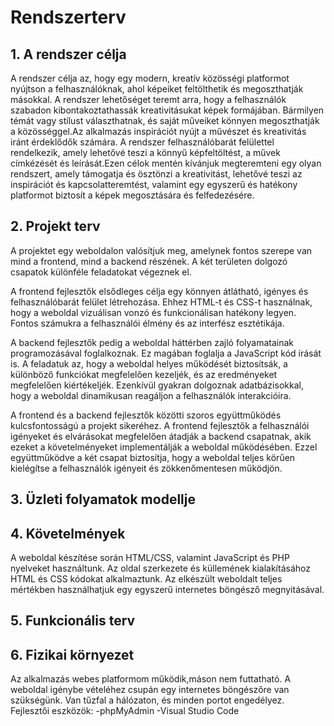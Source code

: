 # Rendszerterv
## 1. A rendszer célja
A rendszer célja az, hogy egy modern, kreatív közösségi platformot nyújtson a felhasználóknak, ahol képeiket feltölthetik és megoszthatják másokkal. A rendszer lehetőséget teremt arra, hogy a felhasználók szabadon kibontakoztathassák kreativitásukat képek formájában. Bármilyen témát vagy stílust választhatnak, és saját műveiket könnyen megoszthatják a közösséggel.Az alkalmazás inspirációt nyújt a művészet és kreativitás iránt érdeklődők számára. A rendszer felhasználóbarát felülettel rendelkezik, amely lehetővé teszi a könnyű képfeltöltést, a művek címkézését és leírását.Ezen célok mentén kívánjuk megteremteni egy olyan rendszert, amely támogatja és ösztönzi a kreativitást, lehetővé teszi az inspirációt és kapcsolatteremtést, valamint egy egyszerű és hatékony platformot biztosít a képek megosztására és felfedezésére.
## 2. Projekt terv
A projektet egy weboldalon valósítjuk meg, amelynek fontos szerepe van mind a frontend, mind a backend részének. A két területen dolgozó csapatok különféle feladatokat végeznek el.

A frontend fejlesztők elsődleges célja egy könnyen átlátható, igényes és felhasználóbarát felület létrehozása. Ehhez HTML-t és CSS-t használnak, hogy a weboldal vizuálisan vonzó és funkcionálisan hatékony legyen. Fontos számukra a felhasználói élmény és az interfész esztétikája.

A backend fejlesztők pedig a weboldal háttérben zajló folyamatainak programozásával foglalkoznak. Ez magában foglalja a JavaScript kód írását is. A feladatuk az, hogy a weboldal helyes működését biztosítsák, a különböző funkciókat megfelelően kezeljék, és az eredményeket megfelelően kiértékeljék. Ezenkívül gyakran dolgoznak adatbázisokkal, hogy a weboldal dinamikusan reagáljon a felhasználók interakcióira.

A frontend és a backend fejlesztők közötti szoros együttműködés kulcsfontosságú a projekt sikeréhez. A frontend fejlesztők a felhasználói igényeket és elvárásokat megfelelően átadják a backend csapatnak, akik ezeket a követelményeket implementálják a weboldal működésében. Ezzel együttműködve a két csapat biztosítja, hogy a weboldal teljes körűen kielégítse a felhasználók igényeit és zökkenőmentesen működjön.

## 3. Üzleti folyamatok modellje

## 4. Követelmények
A weboldal készítése során HTML/CSS, valamint JavaScript és PHP nyelveket használtunk. Az oldal szerkezete és küllemének kialakításához HTML és CSS kódokat alkalmaztunk. Az elkészült weboldalt teljes mértékben használhatjuk egy egyszerű internetes böngésző megnyitásával.

## 5. Funkcionális terv

## 6. Fizikai környezet

Az alkalmazás webes platformom működik,máson nem futtatható. A weboldal igénybe vételéhez csupán egy internetes böngészőre van szükségünk.
Van tűzfal a hálózaton, és minden portot engedélyez.
Fejlesztői eszközök:
-phpMyAdmin
-Visual Studio Code

